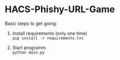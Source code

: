 # HACS-Phishy-URL-Game

Basic steps to get going:

1. Install requirements (only one time) \
`pip install -r requirements.txt`

2. Start programm \
`python main.py`
